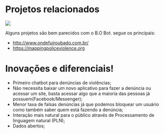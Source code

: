# Projetos relacionados

[![](https://scontent.fjpa1-1.fna.fbcdn.net/v/t1.0-1/p200x200/19905387_205706883291752_4711955019525987455_n.jpg?oh=216e63b3d81b50aa5db19c888081feb5&oe=5A34F1F2)]()

Alguns projetos são bem parecidos com o B.O Bot. segue os principais:

  - http://www.ondefuiroubado.com.br/
  - https://mappingpoliceviolence.org


# Inovações e diferenciais!

  - Primeiro chatbot para denúncias de violências;
  - Não necessita baixar um novo aplicativo para fazer a denúncia ou acessar um site, basta acessar algo que a maioria das pessoas já possuem(Facebook/Messenger);
  - Menor taxa de falsas denúncias já que podemos bloquear um usuário como também saber quem está fazendo a denúncia;
  - Interação mais natural para o público através de Processamento de linguagem natural (PLN);
  - Dados abertos;